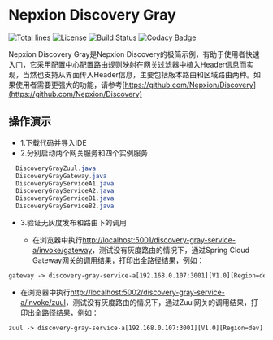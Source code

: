 # Nepxion Discovery Gray
[![Total lines](https://tokei.rs/b1/github/Nepxion/DiscoveryGray?category=lines)](https://github.com/Nepxion/DiscoveryGray)
[![License](https://img.shields.io/badge/License-Apache%202.0-blue.svg?label=license)](https://github.com/Nepxion/DiscoveryGray/blob/master/LICENSE)
[![Build Status](https://travis-ci.org/Nepxion/DiscoveryGray.svg?branch=master)](https://travis-ci.org/Nepxion/DiscoveryGray)
[![Codacy Badge](https://api.codacy.com/project/badge/Grade/8e39a24e1be740c58b83fb81763ba317)](https://www.codacy.com/project/HaojunRen/DiscoveryGray/dashboard?utm_source=github.com&amp;utm_medium=referral&amp;utm_content=Nepxion/DiscoveryGray&amp;utm_campaign=Badge_Grade_Dashboard)

Nepxion Discovery Gray是Nepxion Discovery的极简示例，有助于使用者快速入门，它采用配置中心配置路由规则映射在网关过滤器中植入Header信息而实现，当然也支持从界面传入Header信息，主要包括版本路由和区域路由两种。如果使用者需要更强大的功能，请参考[https://github.com/Nepxion/Discovery](https://github.com/Nepxion/Discovery)

## 操作演示
- 1.下载代码并导入IDE
- 2.分别启动两个网关服务和四个实例服务
```java
  DiscoveryGrayZuul.java
  DiscoveryGrayGateway.java
  DiscoveryGrayServiceA1.java
  DiscoveryGrayServiceA2.java
  DiscoveryGrayServiceB1.java
  DiscoveryGrayServiceB2.java
```  
- 3.验证无灰度发布和路由下的调用
  
  - 在浏览器中执行[http://localhost:5001/discovery-gray-service-a/invoke/gateway](http://localhost:5001/discovery-gray-service-a/invoke/gateway)，测试没有灰度路由的情况下，通过Spring Cloud Gateway网关的调用结果，打印出全路径结果，例如：
```xml
gateway -> discovery-gray-service-a[192.168.0.107:3001][V1.0][Region=dev] -> discovery-gray-service-b[192.168.0.107:4001][V1.0][Region=qa]
```
  - 在浏览器中执行[http://localhost:5002/discovery-gray-service-a/invoke/zuul](http://localhost:5002/discovery-gray-service-a/invoke/zuul)，测试没有灰度路由的情况下，通过Zuul网关的调用结果，打印出全路径结果，例如：
```xml
zuul -> discovery-gray-service-a[192.168.0.107:3001][V1.0][Region=dev] -> discovery-gray-service-b[192.168.0.107:4001][V1.0][Region=qa]
```


